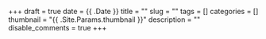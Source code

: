 +++ 
draft = true
date = {{ .Date }}
title = ""
slug = "" 
tags = []
categories = []
thumbnail = "{{ .Site.Params.thumbnail }}"
description = ""
disable_comments = true
+++
